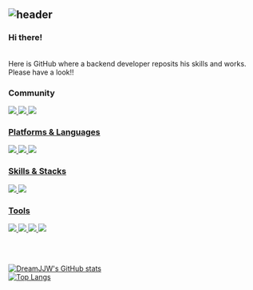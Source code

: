 ![header](https://capsule-render.vercel.app/api?type=transparent&color=auto&height=200&section=header&text=DreamJJW's%20GitHub&fontSize=35)
---

### Hi there!

<br>
Here is GitHub where a backend developer reposits his skills and works.
<br>
Please have a look!!



### Community  

<a href="https://velog.io/@dreamjjw" target="_blank"><img src="https://img.shields.io/badge/velog-20C997?style=flat-square&logo=velog&logoColor=black"/> 
<a href="https://github.com/DreamJJW" target="_blank"><img src="https://img.shields.io/badge/GitHub-181717?style=flat-square&logo=GitHub&logoColor=white"/>
<img src="https://img.shields.io/badge/Discord-5865F2?style=flat-square&logo=Discord&logoColor=white"/>

 
### Platforms & Languages  

<img src="https://img.shields.io/badge/Android-3DDC84?style=flat-square&logo=Android&logoColor=white"/> <img src="https://img.shields.io/badge/Python-3776AB?style=flat-square&logo=Python&logoColor=white"/>
<img src="https://img.shields.io/badge/Java-3776AB?style=flat-square&logo=Java&logoColor=black"/>

### Skills & Stacks  

<img src="https://img.shields.io/badge/Spring-6DB33F?style=flat-square&logo=Spring&logoColor=black"/> <img src="https://img.shields.io/badge/SpringBoot-6DB33F?style=flat-square&logo=SpringBoot&logoColor=black"/>


### Tools  
<img src="https://img.shields.io/badge/Git-F05032?style=flat-square&logo=Git&logoColor=black"/> <img src="https://img.shields.io/badge/Pycharm-000000?style=flat-square&logo=Pycharm&logoColor=white"/> 
<img src="https://img.shields.io/badge/IntelliJ IDEA-000000?style=flat-square&logo=IntelliJ IDEA&logoColor=white"/> <img src="https://img.shields.io/badge/MySQL-4479A1?style=flat-square&logo=MySQL&logoColor=white"/>

<br>
<br>
  
![DreamJJW's GitHub stats](https://github-readme-stats.vercel.app/api?username=DreamJJW&show_icons=true&theme=default&title_color=2f80ed&icon_color=000000)
 <br>
 [![Top Langs](https://github-readme-stats.vercel.app/api/top-langs/?username=DreamJJW)](https://github.com/anuraghazra/github-readme-stats)
 
